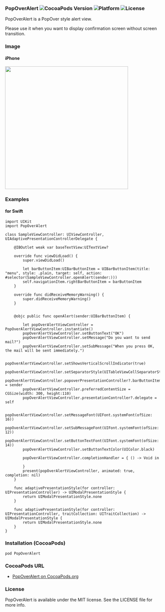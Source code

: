 ### PopOverAlert ![CocoaPods Version](https://img.shields.io/cocoapods/v/PopOverAlert.svg?style=flat) ![Platform](https://img.shields.io/cocoapods/p/PopOverAlert.svg?style=flat) ![License](https://img.shields.io/cocoapods/l/PopOverAlert.svg?style=flat)

PopOverAlert is a PopOver style alert view.

Please use it when you want to display confirmation screen without screen transition.

### Image

#### iPhone
<img src="https://user-images.githubusercontent.com/43707/39987592-2be647f6-57a0-11e8-9fd7-2f728836df64.png" width="400px">

### Examples

#### for Swift
```
import UIKit
import PopOverAlert

class SampleViewController: UIViewController, UIAdaptivePresentationControllerDelegate {

    @IBOutlet weak var baseTextView:UITextView?

    override func viewDidLoad() {
        super.viewDidLoad()

        let barButtonItem:UIBarButtonItem = UIBarButtonItem(title: "menu", style: .plain, target: self, action: #selector(SampleViewController.openAlert(sender:)))
        self.navigationItem.rightBarButtonItem = barButtonItem
    }

    override func didReceiveMemoryWarning() {
        super.didReceiveMemoryWarning()
    }


    @objc public func openAlert(sender:UIBarButtonItem) {

        let popOverAlertViewController = PopOverAlertViewController.instantiate()
        popOverAlertViewController.setButtonText("OK")
        popOverAlertViewController.setMessage("Do you want to send mail?")
        popOverAlertViewController.setSubMessage("When you press OK, the mail will be sent immediately.")

        popOverAlertViewController.setShowsVerticalScrollIndicator(true)
        popOverAlertViewController.setSeparatorStyle(UITableViewCellSeparatorStyle.singleLine)
        popOverAlertViewController.popoverPresentationController?.barButtonItem = sender
        popOverAlertViewController.preferredContentSize = CGSize(width: 300, height:110)
        popOverAlertViewController.presentationController?.delegate = self

        popOverAlertViewController.setMessageFont(UIFont.systemFont(ofSize: 16))
        popOverAlertViewController.setSubMessageFont(UIFont.systemFont(ofSize: 12))
        popOverAlertViewController.setButtonTextFont(UIFont.systemFont(ofSize: 14))
        popOverAlertViewController.setButtonTextColor(UIColor.black)

        popOverAlertViewController.completionHandler = { () -> Void in

        }
        present(popOverAlertViewController, animated: true, completion: nil)
    }

    func adaptivePresentationStyle(for controller: UIPresentationController) -> UIModalPresentationStyle {
        return UIModalPresentationStyle.none
    }

    func adaptivePresentationStyle(for controller: UIPresentationController, traitCollection: UITraitCollection) -> UIModalPresentationStyle {
        return UIModalPresentationStyle.none
    }
}
```

### Installation (CocoaPods)
`pod PopOverAlert`

### CocoaPods URL
- [PopOverAlert on CocoaPods.org](https://cocoapods.org/pods/PopOverAlert)

### License
PopOverAlert is available under the MIT license. See the LICENSE file for more info.
